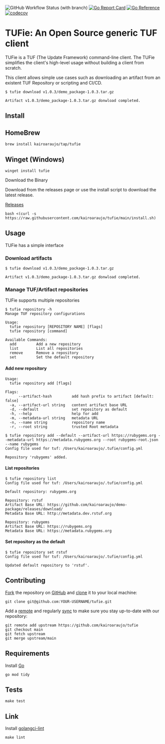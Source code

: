 ![GitHub Workflow Status (with branch)](https://img.shields.io/github/actions/workflow/status/kairoaraujo/tufie/tests.yml?branch=main)
[![Go Report Card](https://goreportcard.com/badge/github.com/kairoaraujo/tufie)](https://goreportcard.com/report/github.com/kairoaraujo/tufie)
[![Go Reference](https://pkg.go.dev/badge/github.com/kairoaraujo/tufie.svg)](https://pkg.go.dev/github.com/kairoaraujo/tufie#readme-manage-tuf-artifact-repositories)
[![codecov](https://codecov.io/gh/kairoaraujo/tufie/graph/badge.svg?token=V9WL81Q0VA)](https://codecov.io/gh/kairoaraujo/tufie)


# TUFie: An Open Source generic TUF client

TUFie is a TUF (The Update Framework) command-line client. The TUFie simplifies
the client's high-level usage without building a client from scratch.

This client allows simple use cases such as downloading an artifact from an
existent TUF Repository or scripting and CI/CD.

```console
$ tufie download v1.0.3/demo_package-1.0.3.tar.gz

Artifact v1.0.3/demo_package-1.0.3.tar.gz donwload completed.
```

## Install

## HomeBrew

```shell
brew install kairoaraujo/tap/tufie
```

## Winget (Windows)

```shell
winget install tufie
```

Download the Binary

Download from the releases page or use the install script to download the latest release.

[Releases](https://github.com/kairoaraujo/tufie/releases)

```shell
bash <(curl -s https://raw.githubusercontent.com/kairoaraujo/tufie/main/install.sh)
```


## Usage

TUFie has a simple interface

### Download artifacts

```console
$ tufie download v1.0.3/demo_package-1.0.3.tar.gz

Artifact v1.0.3/demo_package-1.0.3.tar.gz donwload completed.
```

### Manage TUF/Artifact repositories

TUFie supports multiple repositories

```console
$ tufie repository -h
Manage TUF repository configurations

Usage:
  tufie repository [REPOSITORY NAME] [flags]
  tufie repository [command]

Available Commands:
  add         Add a new repository
  list        List all repositories
  remove      Remove a repository
  set         Set the default repository
```

#### Add new repository

```console
Usage:
  tufie repository add [flags]

Flags:
      --artifact-hash         add hash prefix to artifact [default: false]
  -a, --artifact-url string   content artifact base URL
  -d, --default               set repository as default
  -h, --help                  help for add
  -m, --metadata-url string   metadata URL
  -n, --name string           repository name
  -r, --root string           trusted Root metadata

$ tufie repository add --default --artifact-url https://rubygems.org --metadata-url https://metadata.rubygems.org --root rubygems-root.json --name rubygems
Config file used for tuf: /Users/kairoaraujo/.tufie/config.yml

Repository 'rubygems' added.
```

#### List repositories

```console
$ tufie repository list
Config file used for tuf: /Users/kairoaraujo/.tufie/config.yml

Default repository: rubygems.org

Repository: rstuf
Artifact Base URL: https://github.com/kairoaraujo/demo-package/releases/download/
Metadata Base URL: http://metadata.dev.rstuf.org

Repository: rubygems
Artifact Base URL: https://rubygems.org
Metadata Base URL: https://metadata.rubygems.org
```

#### Set repository as the default

```console
$ tufie repository set rstuf
Config file used for tuf: /Users/kairoaraujo/.tufie/config.yml

Updated default repository to 'rstuf'.
```

## Contributing

[Fork](https://docs.github.com/en/get-started/quickstart/fork-a-repo) the
repository on [GitHub](https://github.com/kairoaraujo/tufie) and
[clone](https://docs.github.com/en/repositories/creating-and-managing-repositories/cloning-a-repository)
it to your local machine:

```
git clone git@github.com:YOUR-USERNAME/tufie.git
```

Add a [remote](https://docs.github.com/en/pull-requests/collaborating-with-pull-requests/working-with-forks/configuring-a-remote-for-a-fork) and
regularly [sync](https://docs.github.com/en/pull-requests/collaborating-with-pull-requests/working-with-forks/syncing-a-fork) to make sure you stay up-to-date with our repository:

```
git remote add upstream https://github.com/kairoaraujo/tufie
git checkout main
git fetch upstream
git merge upstream/main
```

## Requirements

Install [Go](https://go.dev)

```
go mod tidy
```

## Tests

```
make test
```

## Link

Install [golangci-lint](https://golangci-lint.run/usage/install/)

```
make lint
```

